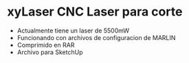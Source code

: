 # xyLaser CNC Laser para corte

- Actualmente tiene un laser de 5500mW
- Funcionando con archivos de configuracion de MARLIN
- Comprimido en RAR 
- Archivo para SketchUp
